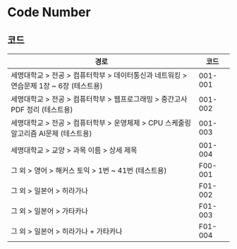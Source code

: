 # Code Number

## 코드

| 경로                                                      | 코드      |
| ------------------------------------------------------- | ------- |
| 세명대학교 > 전공 > 컴퓨터학부 > 데이터통신과 네트워킹 > 연습문제 1장 ~ 6장 (테스트용) | 001-001  |
| 세명대학교 > 전공 > 컴퓨터학부 > 웹프로그래밍 > 중간고사 PDF 정리 (테스트용)        | 001-002  |
| 세명대학교 > 전공 > 컴퓨터학부 > 운영체제 > CPU 스케줄링 알고리즘 AI문제 (테스트용)   | 001-003  |
| 세명대학교 > 교양 > 과목 이름 > 상세 제목                              | 001-004  |
| 그 외 > 영어 > 해커스 토익 > 1번 ~ 41번 (테스트용)                    | F00-001  |
| 그 외 > 일본어 > 히라가나                                        | F01-002  |
| 그 외 > 일본어 > 가타카나                                        | F01-003  |
| 그 외 > 일본어 > 히라가나 + 가타카나                                 | F01-004  |